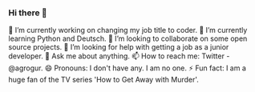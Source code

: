 ### Hi there 👋

🔭 I’m currently working on changing my job title to coder.
🌱 I’m currently learning Python and Deutsch. 
👯 I’m looking to collaborate on some open source projects.
🤔 I’m looking for help with getting a job as a junior developer.
💬 Ask me about anything.
📫 How to reach me: Twitter - @agrogur.
😄 Pronouns: I don't have any. I am no one.
⚡ Fun fact: I am a huge fan of the TV series 'How to Get Away with Murder'.

